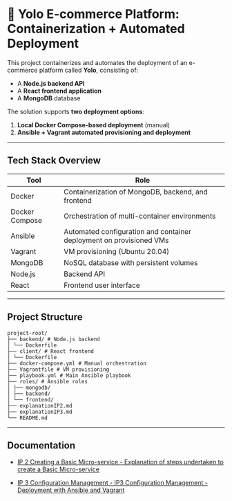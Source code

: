 # 🛒 Yolo E-commerce Platform: Containerization + Automated Deployment

This project containerizes and automates the deployment of an e-commerce platform called **Yolo**, consisting of:

- A **Node.js backend API**
- A **React frontend application**
- A **MongoDB** database

The solution supports **two deployment options**:

1. **Local Docker Compose-based deployment** (manual)
2. **Ansible + Vagrant automated provisioning and deployment**

---

## Tech Stack Overview

| Tool           | Role                                                                 |
|----------------|----------------------------------------------------------------------|
| Docker         | Containerization of MongoDB, backend, and frontend                   |
| Docker Compose | Orchestration of multi-container environments                        |
| Ansible        | Automated configuration and container deployment on provisioned VMs  |
| Vagrant        | VM provisioning (Ubuntu 20.04)                                       |
| MongoDB        | NoSQL database with persistent volumes                               |
| Node.js        | Backend API                                                          |
| React          | Frontend user interface                                              |

---


## Project Structure
```.
project-root/
├── backend/ # Node.js backend
│ └── Dockerfile
├── client/ # React frontend
│ └── Dockerfile
├── docker-compose.yml # Manual orchestration
├── Vagrantfile # VM provisioning
├── playbook.yml # Main Ansible playbook
├── roles/ # Ansible roles
│ ├── mongodb/
│ ├── backend/
│ └── frontend/
├── explanationIP2.md 
├── explanationIP3.md
└── README.md 
```

---
## Documentation

- [IP 2 Creating a Basic Micro-service - Explanation of steps undertaken to create a Basic Micro-service](./explanationIP2.md)

- [IP 3 Configuration Management - IP3 Configuration Management - Deployment with Ansible and Vagrant ](./explanationIP3.md)

